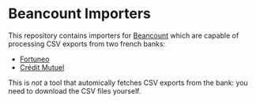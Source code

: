 # Beancount Importers

This repository contains importers for [Beancount](https://github.com/beancount/beancount) which are capable of processing CSV exports from two french banks:

* [Fortuneo](https://fortuneo.fr)
* [Crédit Mutuel](https://creditmutuel.fr)

This is _not_ a tool that automically fetches CSV exports from the bank: you need to download the CSV files yourself.
